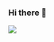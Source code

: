 ### Hi there 👋
<img src="https://img.shields.io/badge/HTML5-E34F26?style=flat-square&logo=HTML5&logoColor=white?style=for-the-badge&logo=appveyor"/>
<!--
**yeri942/yeri942** is a ✨ _special_ ✨ repository because its `README.md` (this file) appears on your GitHub profile.

Here are some ideas to get you started:

- 🔭 I’m currently working on ...
- 🌱 I’m currently learning ...
- 👯 I’m looking to collaborate on ...
- 🤔 I’m looking for help with ...
- 💬 Ask me about ...
- 📫 How to reach me: ...
- 😄 Pronouns: ...
- ⚡ Fun fact: ...
-->
